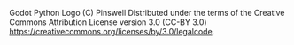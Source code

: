 Godot Python Logo (C) Pinswell
Distributed under the terms of the Creative Commons Attribution License
version 3.0 (CC-BY 3.0)
https://creativecommons.org/licenses/by/3.0/legalcode.
